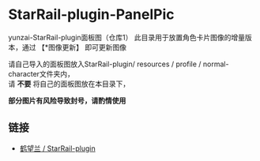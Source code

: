 # StarRail-plugin-PanelPic
yunzai-StarRail-plugin面板图（仓库1）
此目录用于放置角色卡片图像的增量版本，通过 【*图像更新】 即可更新图像  
  
请自己导入的面板图放入StarRail-plugin/ resources / profile / normal-character文件夹内，  
请 **不要** 将自己的面板图放在本目录下，  

**部分图片有风险导致封号，请酌情使用**

## 链接
- [鹤望兰 / StarRail-plugin](https://gitee.com/hewang1an/StarRail-plugin)